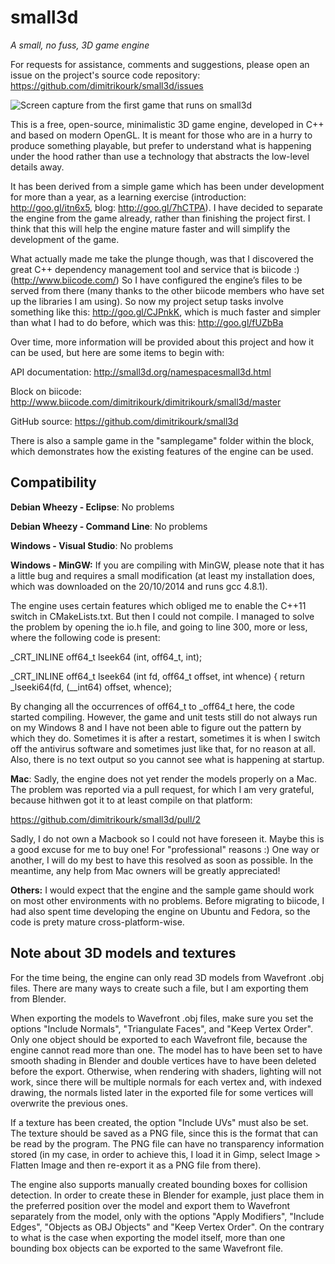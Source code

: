 small3d 
=======
*A small, no fuss, 3D game engine*

For requests for assistance, comments and suggestions, please open an issue on the project's source code repository: https://github.com/dimitrikourk/small3d/issues

![Screen capture from the first game that runs on small3d](https://cloud.githubusercontent.com/assets/875167/4695565/ca5fafb2-5808-11e4-8a81-d186db8b335c.png)

This is a free, open-source, minimalistic 3D game engine, developed in C++ and based on modern OpenGL. It is meant for those who are in a hurry to produce something playable, but prefer to understand what is happening under the hood rather than use a technology that abstracts the low-level details away.

It has been derived from a simple game which has been under development for more than a year, as a learning exercise (introduction: http://goo.gl/itn6x5, blog: http://goo.gl/7hCTPA). I have decided to separate the engine from the game already, rather than finishing the project first. I think that this will help the engine mature faster and will simplify the development of the game.

What actually made me take the plunge though, was that I discovered the great C++ dependency management tool and service that is biicode :) (http://www.biicode.com/) So I have configured the engine’s files to be served from there (many thanks to the other biicode members who have set up the libraries I am using). So now my project setup tasks involve something like this: http://goo.gl/CJPnkK, which is much faster and simpler than what I had to do before, which was this: http://goo.gl/fUZbBa

Over time, more information will be provided about this project and how it can be used, but here are some items to begin with:

API documentation: http://small3d.org/namespacesmall3d.html

Block on biicode: http://www.biicode.com/dimitrikourk/dimitrikourk/small3d/master

GitHub source: https://github.com/dimitrikourk/small3d

There is also a sample game in the "samplegame" folder within the block, which demonstrates how the existing features of the engine can be used. 

Compatibility
-------------
**Debian Wheezy - Eclipse**: No problems

**Debian Wheezy - Command Line**: No problems

**Windows - Visual Studio**: No problems

**Windows - MinGW:** If you are compiling with MinGW, please note that it has a little bug and requires a small modification (at least my installation does, which was downloaded on the 20/10/2014 and runs gcc 4.8.1).

The engine uses certain features which obliged me to enable the C++11 switch in CMakeLists.txt. But then I could not compile. I managed to solve the problem by opening the io.h file, and going to line 300, more or less, where the following code is present:

_CRT_INLINE off64_t lseek64 (int, off64_t, int);

_CRT_INLINE off64_t lseek64 (int fd, off64_t offset, int whence) {
  return _lseeki64(fd, (__int64) offset, whence);

By changing all the occurrences of off64_t to _off64_t here, the code started compiling. However, the game and unit tests still do not always run on my Windows 8 and I have not been able to figure out the pattern by which they do. Sometimes it is after a restart, sometimes it is when I switch off the antivirus software and sometimes just like that, for no reason at all. Also, there is no text output so you cannot see what is happening at startup.

**Mac**: Sadly, the engine does not yet render the models properly on a Mac. The problem was reported via a pull request, for which I am very grateful, because hithwen got it to at least compile on that platform:

https://github.com/dimitrikourk/small3d/pull/2

Sadly, I do not own a Macbook so I could not have foreseen it. Maybe this is a good excuse for me to buy one! For "professional" reasons :) One way or another, I will do my best to have this resolved as soon as possible. In the meantime, any help from Mac owners will be greatly appreciated!

**Others:** I would expect that the engine and the sample game should work on most other environments with no problems. Before migrating to biicode, I had also spent time developing the engine on Ubuntu and Fedora, so the code is prety mature cross-platform-wise.

Note about 3D models and textures
---------------------------------

For the time being, the engine can only read 3D
models from Wavefront .obj files. There are many
ways to create such a file, but I am exporting them
from Blender.

When exporting the models to Wavefront .obj files,
make sure you set the options "Include Normals",
"Triangulate Faces", and "Keep Vertex Order".
Only one object should be exported to each
Wavefront file, because the engine cannot read
more than one. The model has to have been set to
have smooth shading in Blender and double vertices
have to have been deleted before the export.
Otherwise, when rendering with shaders, lighting
will not work, since there will be multiple
normals for each vertex and, with indexed drawing,
the normals listed later in the exported file
for some vertices will overwrite the previous
ones.

If a texture has been created, the option "Include
UVs" must also be set. The texture should be saved
as a PNG file, since this is the format that can
be read by the program. The PNG file can have no
transparency information stored (in my case, in 
order to achieve this, I load it in Gimp, select 
Image > Flatten Image and then re-export it as a
PNG file from there).

The engine also supports manually created bounding
boxes for collision detection. In order to create
these in Blender for example, just place them in
the preferred position over the model and export
them to Wavefront separately from the model, only 
with the options "Apply Modifiers", "Include Edges",
"Objects as OBJ Objects" and "Keep Vertex Order".
On the contrary to what is the case when exporting
the model itself, more than one bounding box objects 
can be exported to the same Wavefront file.


